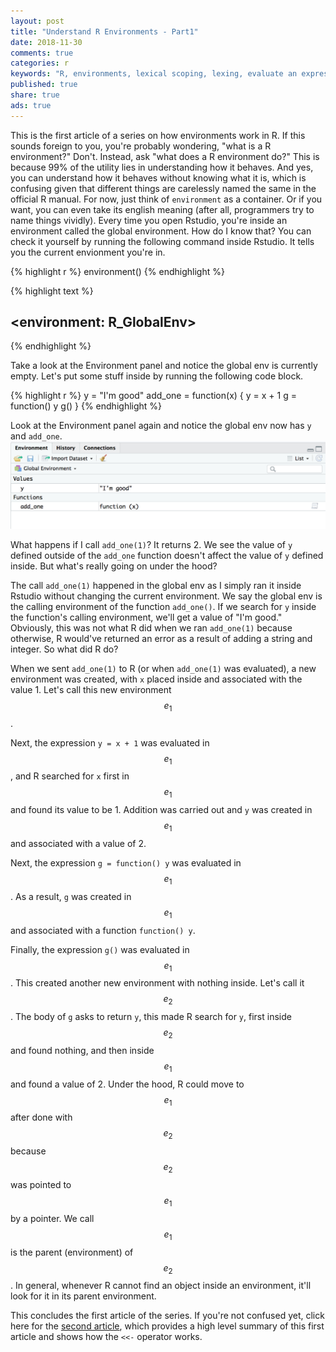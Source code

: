 ```yaml
---
layout: post
title: "Understand R Environments - Part1"
date: 2018-11-30
comments: true
categories: r
keywords: "R, environments, lexical scoping, lexing, evaluate an expression in an environment, frame, environment frame, parent environment, parent.env(), enclosing environment, enclosure, global_env, globalEnv, global env, global"
published: true
share: true
ads: true
---
```


This is the first article of a series on how environments work in R. If this
sounds foreign to you, you're probably wondering, "what is a R environment?" 
Don't. Instead, ask "what does a R environment do?" This is because 99% of the 
utility lies in understanding how it behaves. And yes, you can understand how it 
behaves without knowing what it is, which is confusing given that different 
things are carelessly named the same in the official R manual. For now, just
think of `environment` as a container. Or if you want, you can even take its 
english meaning (after all, programmers try to name things vividly). Every time
you open Rstudio, you're inside an environment called the global environment.
How do I know that? You can check it yourself by running the following command
inside Rstudio. It tells you the current envionment you're in.


{% highlight r %}
environment()
{% endhighlight %}



{% highlight text %}
## <environment: R_GlobalEnv>
{% endhighlight %}

Take a look at the Environment panel and notice the global env is currently 
empty. Let's put some stuff inside by running the following code block.


{% highlight r %}
y = "I'm good"
add_one = function(x) {
        y = x + 1
        g = function() y
        g()
}
{% endhighlight %}

Look at the Environment panel again and notice the global env now has `y` and `add_one`. 
![](/images/global-env.png)

What happens if I call `add_one(1)`? It returns 2. We see the 
value of `y` defined outside of the `add_one` function doesn't affect the 
value of `y` defined inside. But what's really going on under the hood?

The call `add_one(1)` happened in the global env as I simply ran it inside 
Rstudio without changing the current environment. We say the global env is the
calling environment of the function `add_one()`. If we search for `y`
inside the function's calling environment, we'll get a value of "I'm good."
Obviously, this was not what R did when we ran `add_one(1)` because otherwise,
R would've returned an error as a result of adding a string and integer. So what
did R do?

When we sent `add_one(1)` to R (or when `add_one(1)` was evaluated), a new 
environment was created, with `x` placed inside and associated with the value 1.
Let's call this new environment $$e_1$$. 

Next, the expression `y = x + 1` was evaluated in $$e_1$$, and R searched for 
`x` first in $$e_1$$ and found its value to be 1. Addition was carried out and
`y` was created in $$e_1$$ and associated with a value of 2.

Next, the expression `g = function() y` was evaluated in $$e_1$$. As a 
result, `g` was created in $$e_1$$ and associated with a function 
`function() y`.

Finally, the expression `g()` was evaluated in $$e_1$$. This created another
new environment with nothing inside. Let's call it $$e_2$$. The body of `g` 
asks to return `y`, this made R search for `y`, first inside $$e_2$$ and found 
nothing, and then inside $$e_1$$ and found a value of 2. Under the 
hood, R could move to $$e_1$$ after done with $$e_2$$ because $$e_2$$ was 
pointed to $$e_1$$ by a pointer. We call $$e_1$$ is the parent (environment) of 
$$e_2$$. In general, whenever R cannot find an object inside an environment, 
it'll look for it in its parent environment.

This concludes the first article of the series. If you're not confused yet, click here for the [second article](https://masterr.org/r/understand-r-environments-part2/), which provides a high level summary of this first article and shows how the `<<-` operator works. 




